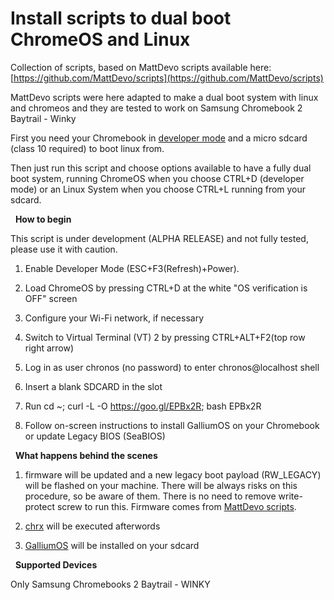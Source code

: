 # Install scripts to dual boot ChromeOS and Linux

Collection of scripts, based on MattDevo scripts available here: [https://github.com/MattDevo/scripts](https://github.com/MattDevo/scripts)


MattDevo scripts were here adapted to make a dual boot system with linux and chromeos and they are tested to work on Samsung Chromebook 2 Baytrail - Winky


First you need your Chromebook in  [developer mode](https://www.chromium.org/chromium-os/poking-around-your-chrome-os-device#TOC-Putting-your-Chrome-OS-Device-into-Developer-Mode) and a micro sdcard (class 10 required) to boot linux from.


Then just run this script and choose options available to have a fully dual boot system, running ChromeOS when you choose CTRL+D (developer mode) or an Linux System when you choose CTRL+L running from your sdcard.

&nbsp;
**How to begin**


This script is under development (ALPHA RELEASE) and not fully tested, please use it with caution.


1. Enable Developer Mode (ESC+F3(Refresh)+Power).

2. Load ChromeOS by pressing CTRL+D at the white "OS verification is OFF" screen

3. Configure your Wi-Fi network, if necessary

4. Switch to Virtual Terminal (VT) 2 by pressing CTRL+ALT+F2(top row right arrow)

5. Log in as user chronos (no password) to enter chronos@localhost shell

6. Insert a blank SDCARD in the slot

7. Run cd ~; curl -L -O https://goo.gl/EPBx2R; bash EPBx2R

8. Follow on-screen instructions to install GalliumOS on your Chromebook or update Legacy BIOS (SeaBIOS)


&nbsp;
**What happens behind the scenes**


1. firmware will be updated and a new legacy boot payload (RW_LEGACY) will be flashed on your machine. There will be always risks on this procedure, so be aware of them. There is no need to remove write-protect screw to run this. Firmware comes from [MattDevo scripts](https://github.com/MattDevo/scripts).


2. [chrx](https://chrx.org/) will be executed afterwords


3. [GalliumOS](https://galliumos.org/) will be installed on your sdcard



&nbsp;
**Supported Devices**


Only Samsung Chromebooks 2 Baytrail - WINKY
